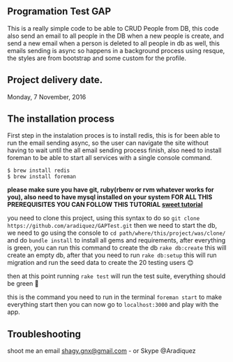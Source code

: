 Programation Test GAP
----------------------------------------------

This is a really simple code to be able to CRUD People from DB, this code also send an email to all people in the DB when a new people is create, and send a new email when a person is deleted to all people in db as well, this emails sending is async so happens in a background process using resque, the styles are from bootstrap and some custom for the profile.

Project delivery date.
----------------------------------------------
Monday, 7 November, 2016

The installation process
----------------------------------------------

First step in the instalation proces is to install redis, this is for been able to run the email sending async, so the user can navigate the site without having to wait until the all email sending process finish, also need to install foreman to be able to start all services with a single console command.
```
$ brew install redis
$ brew install foreman
```

__please make sure you have git, ruby(rbenv or rvm whatever works for you), also need to have mysql installed on your system FOR ALL THIS PREREQUISITES YOU CAN FOLLOW THIS TUTORIAL [sweet tutorial](https://www.moncefbelyamani.com/how-to-install-xcode-homebrew-git-rvm-ruby-on-mac/)__

you need to clone this project, using this syntax to do so `git clone https://github.com/aradiquez/GAPTest.git` then we need to start the db, we need to go using the console to `cd path/where/this/project/was/clone/` and do `bundle install` to install all gems and requirements, after everything is green, you can run this command to create the db `rake db:create` this will create an empty db, after that you need to run `rake db:setup` this will run migration and run the seed data to create the 20 testing users 😊

then at this point running `rake test` will run the test suite, everything should be green 🙂

this is the command you need to run in the terminal `foreman start` to make everything start then you can now go to `localhost:3000` and play with the app.

Troubleshooting
----------------------------------------------

shoot me an email shagy.gnx@gmail.com - or Skype @Aradiquez